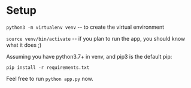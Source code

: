 # Setup

`python3 -m virtualenv venv` -- to create the virtual environment


`source venv/bin/activate` -- if you plan to run the app, you should know what it does ;)


Assuming you have python3.7+ in venv, and pip3 is the default pip:

`pip install -r requirements.txt`


Feel free to run `python app.py` now.